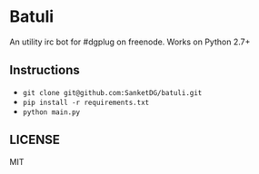 # Batuli

An utility irc bot for #dgplug on freenode.
Works on Python 2.7+

## Instructions
* `git clone git@github.com:SanketDG/batuli.git`
* `pip install -r requirements.txt`
* `python main.py`

## LICENSE

MIT
